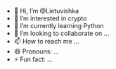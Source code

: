- 👋 Hi, I’m @Lietuvishka
- 👀 I’m interested in crypto
- 🌱 I’m currently learning Python
- 💞️ I’m looking to collaborate on ...
- 📫 How to reach me ...
- 😄 Pronouns: ...
- ⚡ Fun fact: ...

<!---
Lietuvishka/Lietuvishka is a ✨ special ✨ repository because its `README.md` (this file) appears on your GitHub profile.
You can click the Preview link to take a look at your changes.
Hello, it has been another month-ish and we’re back with another newsletter to keep you up to date about what’s been going on over at Zora. 





